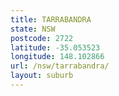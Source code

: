```yaml
---
title: TARRABANDRA
state: NSW
postcode: 2722
latitude: -35.053523
longitude: 148.102866
url: /nsw/tarrabandra/
layout: suburb
---
```

